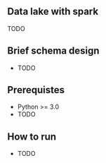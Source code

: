 ## Data lake with spark
TODO

## Brief schema design
- TODO
 
## Prerequistes 
- Python >= 3.0
- TODO

## How to run
- TODO
